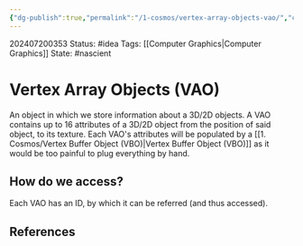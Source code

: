 ```yaml
---
{"dg-publish":true,"permalink":"/1-cosmos/vertex-array-objects-vao/","created":"2024-08-31T23:47:14.886-04:00","updated":"2024-07-20T03:53:46.759-04:00"}
---
```


202407200353
Status: #idea
Tags: [[Computer Graphics\|Computer Graphics]]
State: #nascient
# Vertex Array Objects (VAO)

An object in which we store information about a 3D/2D objects. A VAO contains up to 16 attributes of a 3D/2D object from the position of said object, to its texture. Each VAO's attributes will be populated by a [[1. Cosmos/Vertex Buffer Object (VBO)\|Vertex Buffer Object (VBO)]] as it would be too painful to plug everything by hand.

## How do we access?
Each VAO has an ID, by which it can be referred (and thus accessed).







## References
